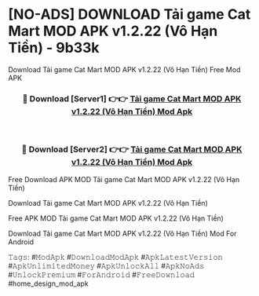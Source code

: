 # [NO-ADS] DOWNLOAD Tải game Cat Mart MOD APK v1.2.22 (Vô Hạn Tiền) - 9b33k
Download Tải game Cat Mart MOD APK v1.2.22 (Vô Hạn Tiền) Free Mod APK

<div align="center">
<h3>🔴 Download [Server1] 👉👉 <a href="https://apk-comot.site?title=Tải_game_Cat_Mart_MOD_APK_v1.2.22_(Vô_Hạn_Tiền)">Tải game Cat Mart MOD APK v1.2.22 (Vô Hạn Tiền) Mod Apk</a></h3><br>

<h3>🔴 Download [Server2] 👉👉 <a href="https://apk-comot.site?title=Tải_game_Cat_Mart_MOD_APK_v1.2.22_(Vô_Hạn_Tiền)">Tải game Cat Mart MOD APK v1.2.22 (Vô Hạn Tiền) Mod Apk</a></h3>
</div>


Free Download APK MOD Tải game Cat Mart MOD APK v1.2.22 (Vô Hạn Tiền)

Download Tải game Cat Mart MOD APK v1.2.22 (Vô Hạn Tiền) 

Free APK MOD Tải game Cat Mart MOD APK v1.2.22 (Vô Hạn Tiền) 

Download Tải game Cat Mart MOD APK v1.2.22 (Vô Hạn Tiền) Mod For Android

𝚃𝚊𝚐𝚜: #𝙼𝚘𝚍𝙰𝚙𝚔 #𝙳𝚘𝚠𝚗𝚕𝚘𝚊𝚍𝙼𝚘𝚍𝙰𝚙𝚔 #𝙰𝚙𝚔𝙻𝚊𝚝𝚎𝚜𝚝𝚅𝚎𝚛𝚜𝚒𝚘𝚗 #𝙰𝚙𝚔𝚄𝚗𝚕𝚒𝚖𝚒𝚝𝚎𝚍𝙼𝚘𝚗𝚎𝚢 #𝙰𝚙𝚔𝚄𝚗𝚕𝚘𝚌𝚔𝙰𝚕𝚕 #𝙰𝚙𝚔𝙽𝚘𝙰𝚍𝚜 #𝚄𝚗𝚕𝚘𝚌𝚔𝙿𝚛𝚎𝚖𝚒𝚞𝚖 #𝙵𝚘𝚛𝙰𝚗𝚍𝚛𝚘𝚒𝚍 #𝙵𝚛𝚎𝚎𝙳𝚘𝚠𝚗𝚕𝚘𝚊𝚍 #home_design_mod_apk